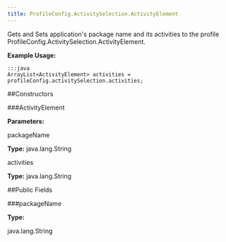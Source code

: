 ```yaml
---
title: ProfileConfig.ActivitySelection.ActivityElement
---
```


Gets and Sets application's package name and its activities to the profile  ProfileConfig.ActivitySelection.ActivityElement.

 

**Example Usage:**
	
	:::java	
	ArrayList<ActivityElement> activities = profileConfig.activitySelection.activities;


##Constructors

###ActivityElement



**Parameters:**

packageName



**Type:** java.lang.String

activities



**Type:** java.lang.String

##Public Fields

###packageName



**Type:**

java.lang.String


